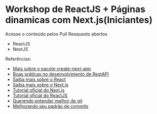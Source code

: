 # Workshop de ReactJS + Páginas dinamicas com Next.js(Iniciantes)

Acesse o conteúdo pelos Pull Resquests abertos 

- ReactJS
- NextJS

Referências:
- [Mais sobre o pacote create-next-app](https://open.segment.com/create-next-app/)
- [Boas práticas no desenvolvimento de RestAPI](https://blog.philipphauer.de/restful-api-design-best-practices/)
- [Saiba mais sobre o React](https://reactjs.org/)
- [Saiba mais sobre o Next.js](https://nextjs.org/)
- [Tutorial oficial do Next.js](https://nextjs.org/learn/basics/)
- [Tutorial oficial do ReactJS](https://reactjs.org/tutorial/tutorial.html)
- [Querendo entender melhor de git](https://github.com/k88hudson/git-flight-rules)
- [Melhorando seu padrão de commits](https://github.com/pagarme/git-style-guide)
